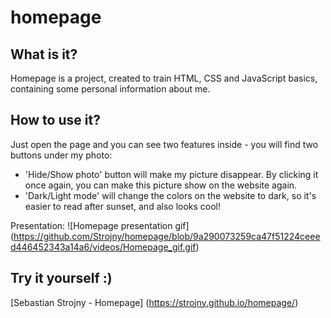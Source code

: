 # homepage

## What is it?
Homepage is a project, created to train HTML, CSS and JavaScript basics, containing some personal information about me.

## How to use it?
Just open the page and you can see two features inside - you will find two buttons under my photo:
- 'Hide/Show photo' button will make my picture disappear. By clicking it once again, you can make this picture show on the website again.
- 'Dark/Light mode' will change the colors on the website to dark, so it's easier to read after sunset, and also looks cool!

Presentation:
![Homepage presentation gif] (https://github.com/Strojny/homepage/blob/9a290073259ca47f51224ceeed446452343a14a6/videos/Homepage_gif.gif)

## Try it yourself :) 

[Sebastian Strojny - Homepage] (https://strojny.github.io/homepage/)
